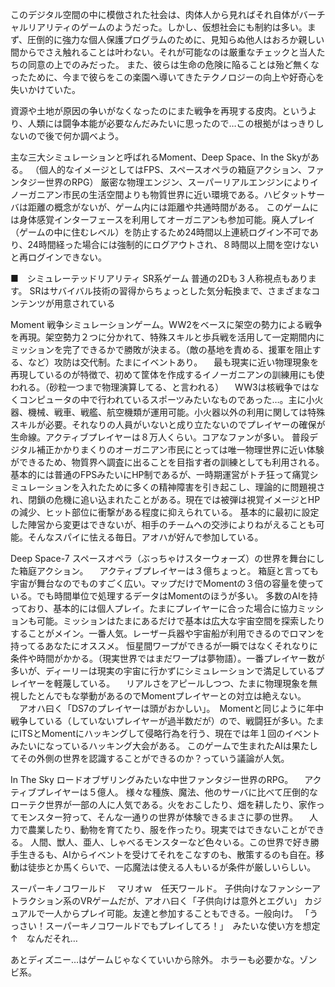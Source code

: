 このデジタル空間の中に模倣された社会は、肉体人から見ればそれ自体がバーチャルリアリティのゲームのようだった。しかし、仮想社会にも制約は多い。まず、圧倒的に強力な個人保護プログラムのために、見知らぬ他人はおろか親しい間からでさえ触れることは叶わない。それが可能なのは厳重なチェックと当人たちの同意の上でのみだった。
また、彼らは生命の危険に陥ることは殆ど無くなったために、今まで彼らをこの楽園へ導いてきたテクノロジーの向上や好奇心を失いかけていた。

資源や土地が原因の争いがなくなったのにまた戦争を再現する皮肉。というより、人類には闘争本能が必要なんだみたいに思ったので…この根拠がはっきりしないので後で何か調べよう。


主な三大シミュレーションと呼ばれるMoment、Deep Space、In the Skyがある。
（個人的なイメージとしてはFPS、スペースオペラの箱庭アクション、ファンタジー世界のRPG）
厳密な物理エンジン、スーパーリアルエンジンによりイノーガニアン市民の生活空間よりも物質世界に近い環境である。ハビタットサーバは距離の概念がないが、ゲーム内には距離や共通時間がある。
このゲームには身体感覚インターフェースを利用してオーガニアンも参加可能。廃人プレイ（ゲームの中に住むレベル）を防止するため24時間以上連続ログイン不可であり、24時間経った場合には強制的にログアウトされ、８時間以上間を空けないと再ログインできない。


■　シミュレーテッドリアリティ SR系ゲーム
     普通の2Dも３人称視点もあります。
SRはサバイバル技術の習得からちょっとした気分転換まで、さまざまなコンテンツが用意されている

Moment 
     戦争シミュレーションゲーム。WW2をベースに架空の勢力による戦争を再現。架空勢力２つに分かれて、特殊スキルと歩兵戦を活用して一定期間内にミッションを完了できるかで勝敗が決まる。（敵の基地を責める、援軍を阻止する、など）攻防は交代制。たまにイベントあり。
　最も現実に近い物理現象を再現しているのが特徴で、初めて筐体を作成するイノーガニアンの訓練用にも使われる。（砂粒一つまで物理演算してる、と言われる）
　WW3は核戦争ではなくコンピュータの中で行われているスポーツみたいなものであった…。主に小火器、機械、戦車、戦艦、航空機類が運用可能。小火器以外の利用に関しては特殊スキルが必要。それなりの人員がいないと成り立たないのでプレイヤーの確保が生命線。アクティブプレイヤーは８万人くらい。コアなファンが多い。
普段デジタル補正かかりまくりのオーガニアン市民にとっては唯一物理世界に近い体験ができるため、物質界へ調査に出ることを目指す者の訓練としても利用される。
     基本的には普通のFPSみたいにHP制であるが、一時期運営がトチ狂って痛覚シミュレーションを入れたために多くの精神障害を引き起こし、理論的に問題視され、閉鎖の危機に追い込まれたことがある。現在では被弾は視覚イメージとHPの減少、ヒット部位に衝撃がある程度に抑えられている。
     基本的に最初に設定した陣営から変更はできないが、相手のチームへの交渉によりねがえることも可能。そんなスパイに怯える毎日。アオハが好んで参加している。

Deep Space-7
     スペースオペラ（ぶっちゃけスターウォーズ）の世界を舞台にした箱庭アクション。
　アクティブプレイヤーは３億ちょっと。
箱庭と言っても宇宙が舞台なのでものすごく広い。マップだけでMomentの３倍の容量を使っている。でも時間単位で処理するデータはMomentのほうが多い。
多数のAIを持っており、基本的には個人プレイ。たまにプレイヤーに合った場合に協力ミッションも可能。ミッションはたまにあるだけで基本は広大な宇宙空間を探索したりすることがメイン。一番人気。レーザー兵器や宇宙船が利用できるのでロマンを持ってるあなたにオススメ。
恒星間ワープができるが一瞬ではなくそれなりに条件や時間がかかる。（現実世界ではまだワープは夢物語）。一番プレイヤー数が多いが、ディーリーは現実の宇宙に行かずにシミュレーションで満足しているプレイヤーを軽蔑している。
　リアルさをアピールしつつ、たまに物理現象を無視したとんでもな挙動があるのでMomentプレイヤーとの対立は絶えない。
　アオハ曰く「DS7のプレイヤーは頭がおかしい」。　Momentと同じように年中戦争している（していないプレイヤーが過半数だが）ので、戦闘狂が多い。たまにITSとMomentにハッキングして侵略行為を行う、現在では年１回のイベントみたいになっているハッキング大会がある。
このゲームで生まれたAIは果たしてその外側の世界を認識することができるのか？っていう議論が人気。


In The Sky
     ロードオブザリングみたいな中世ファンタジー世界のRPG。
　アクティブプレイヤーは５億人。
様々な種族、魔法、他のサーバに比べて圧倒的なローテク世界が一部の人に人気である。火をおこしたり、畑を耕したり、家作ってモンスター狩って、そんな一通りの世界が体験できるまさに夢の世界。
　人力で農業したり、動物を育てたり、服を作ったり。現実ではできないことができる。
人間、獣人、亜人、しゃべるモンスターなど色々いる。この世界で好き勝手生きるも、AIからイベントを受けてそれをこなすのも、散策するのも自在。移動は徒歩とか馬くらいで、一応魔法は使える人もいるが条件が厳しいらしい。


スーパーキノコワールド
　マリオｗ　任天ワールド。
子供向けなファンシーアトラクション系のVRゲームだが、アオハ曰く「子供向けは意外とエグい」
カジュアルで一人からプレイ可能。友達と参加することもできる。一般向け。
「うっさい！スーパーキノコワールドでもプレイしてろ！」　みたいな使い方を想定
↑　なんだそれ…

あとディズニー…はゲームじゃなくていいから除外。
ホラーも必要かな。ゾンビ系。
